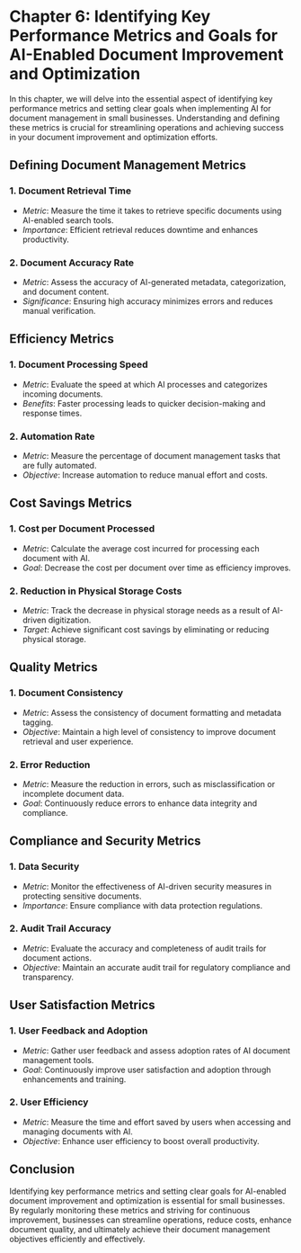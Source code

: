 Chapter 6: Identifying Key Performance Metrics and Goals for AI-Enabled Document Improvement and Optimization
=============================================================================================================

In this chapter, we will delve into the essential aspect of identifying key performance metrics and setting clear goals when implementing AI for document management in small businesses. Understanding and defining these metrics is crucial for streamlining operations and achieving success in your document improvement and optimization efforts.

**Defining Document Management Metrics**
----------------------------------------

### 1. **Document Retrieval Time**

* *Metric*: Measure the time it takes to retrieve specific documents using AI-enabled search tools.
* *Importance*: Efficient retrieval reduces downtime and enhances productivity.

### 2. **Document Accuracy Rate**

* *Metric*: Assess the accuracy of AI-generated metadata, categorization, and document content.
* *Significance*: Ensuring high accuracy minimizes errors and reduces manual verification.

**Efficiency Metrics**
----------------------

### 1. **Document Processing Speed**

* *Metric*: Evaluate the speed at which AI processes and categorizes incoming documents.
* *Benefits*: Faster processing leads to quicker decision-making and response times.

### 2. **Automation Rate**

* *Metric*: Measure the percentage of document management tasks that are fully automated.
* *Objective*: Increase automation to reduce manual effort and costs.

**Cost Savings Metrics**
------------------------

### 1. **Cost per Document Processed**

* *Metric*: Calculate the average cost incurred for processing each document with AI.
* *Goal*: Decrease the cost per document over time as efficiency improves.

### 2. **Reduction in Physical Storage Costs**

* *Metric*: Track the decrease in physical storage needs as a result of AI-driven digitization.
* *Target*: Achieve significant cost savings by eliminating or reducing physical storage.

**Quality Metrics**
-------------------

### 1. **Document Consistency**

* *Metric*: Assess the consistency of document formatting and metadata tagging.
* *Objective*: Maintain a high level of consistency to improve document retrieval and user experience.

### 2. **Error Reduction**

* *Metric*: Measure the reduction in errors, such as misclassification or incomplete document data.
* *Goal*: Continuously reduce errors to enhance data integrity and compliance.

**Compliance and Security Metrics**
-----------------------------------

### 1. **Data Security**

* *Metric*: Monitor the effectiveness of AI-driven security measures in protecting sensitive documents.
* *Importance*: Ensure compliance with data protection regulations.

### 2. **Audit Trail Accuracy**

* *Metric*: Evaluate the accuracy and completeness of audit trails for document actions.
* *Objective*: Maintain an accurate audit trail for regulatory compliance and transparency.

**User Satisfaction Metrics**
-----------------------------

### 1. **User Feedback and Adoption**

* *Metric*: Gather user feedback and assess adoption rates of AI document management tools.
* *Goal*: Continuously improve user satisfaction and adoption through enhancements and training.

### 2. **User Efficiency**

* *Metric*: Measure the time and effort saved by users when accessing and managing documents with AI.
* *Objective*: Enhance user efficiency to boost overall productivity.

**Conclusion**
--------------

Identifying key performance metrics and setting clear goals for AI-enabled document improvement and optimization is essential for small businesses. By regularly monitoring these metrics and striving for continuous improvement, businesses can streamline operations, reduce costs, enhance document quality, and ultimately achieve their document management objectives efficiently and effectively.
